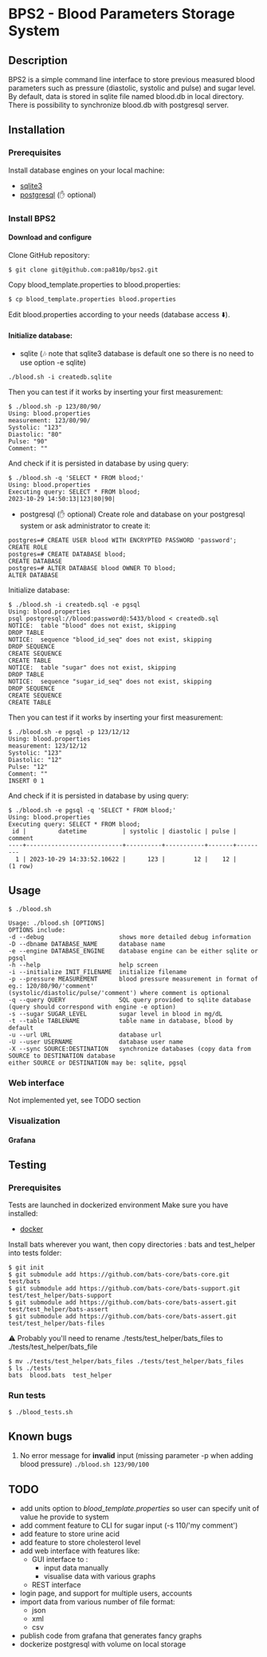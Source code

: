 # BPS2 - Blood Parameters Storage System

## Description
BPS2 is a simple command line interface to store previous measured blood parameters such as pressure 
(diastolic, systolic and pulse) and sugar level. By default, data is stored in sqlite file named blood.db in local 
directory. There is possibility to synchronize blood.db with postgresql server.

## Installation

### Prerequisites
Install database engines on your local machine:
- [sqlite3](https://www.sqlite.org/)
- [postgresql](https://www.postgresql.org/) (:hand: optional)

### Install BPS2

#### Download and configure
Clone GitHub repository:
````
$ git clone git@github.com:pa810p/bps2.git
````
Copy blood_template.properties to blood.properties:
````
$ cp blood_template.properties blood.properties
````
Edit blood.properties according to your needs (database access :arrow_down:).

#### Initialize database:
- sqlite (:notes: note that sqlite3 database is default one so there is no need to use option -e sqlite)
````
./blood.sh -i createdb.sqlite
````
Then you can test if it works by inserting your first measurement:
````
$ ./blood.sh -p 123/80/90/
Using: blood.properties
measurement: 123/80/90/
Systolic: "123"
Diastolic: "80"
Pulse: "90"
Comment: ""
````
And check if it is persisted in database by using query:
````
$ ./blood.sh -q 'SELECT * FROM blood;'
Using: blood.properties
Executing query: SELECT * FROM blood;
2023-10-29 14:50:13|123|80|90|
````
- postgresql (:hand: optional)
Create role and database on your postgresql system or ask administrator to create it: 
````
postgres=# CREATE USER blood WITH ENCRYPTED PASSWORD 'password';
CREATE ROLE
postgres=# CREATE DATABASE blood;
CREATE DATABASE
postgres=# ALTER DATABASE blood OWNER TO blood; 
ALTER DATABASE
````
Initialize database:
````
$ ./blood.sh -i createdb.sql -e pgsql
Using: blood.properties
psql postgresql://blood:password@:5433/blood < createdb.sql
NOTICE:  table "blood" does not exist, skipping
DROP TABLE
NOTICE:  sequence "blood_id_seq" does not exist, skipping
DROP SEQUENCE
CREATE SEQUENCE
CREATE TABLE
NOTICE:  table "sugar" does not exist, skipping
DROP TABLE
NOTICE:  sequence "sugar_id_seq" does not exist, skipping
DROP SEQUENCE
CREATE SEQUENCE
CREATE TABLE
````
Then you can test if it works by inserting your first measurement:
````
$ ./blood.sh -e pgsql -p 123/12/12
Using: blood.properties
measurement: 123/12/12
Systolic: "123"
Diastolic: "12"
Pulse: "12"
Comment: ""
INSERT 0 1
````
And check if it is persisted in database by using query:
````
$ ./blood.sh -e pgsql -q 'SELECT * FROM blood;'
Using: blood.properties
Executing query: SELECT * FROM blood;
 id |         datetime          | systolic | diastolic | pulse | comment 
----+---------------------------+----------+-----------+-------+---------
  1 | 2023-10-29 14:33:52.10622 |      123 |        12 |    12 | 
(1 row)
````

## Usage

````
$ ./blood.sh

Usage: ./blood.sh [OPTIONS]
OPTIONS include:
-d --debug                     shows more detailed debug information
-D --dbname DATABASE_NAME      database name
-e --engine DATABASE_ENGINE    database engine can be either sqlite or pgsql
-h --help                      help screen
-i --initialize INIT_FILENAME  initialize filename
-p --pressure MEASUREMENT      blood pressure measurement in format of eg.: 120/80/90/'comment'
(systolic/diastolic/pulse/'comment') where comment is optional
-q --query QUERY               SQL query provided to sqlite database (query should correspond with engine -e option)
-s --sugar SUGAR_LEVEL         sugar level in blood in mg/dL
-t --table TABLENAME           table name in database, blood by default
-u --url URL                   database url
-U --user USERNAME             database user name
-X --sync SOURCE:DESTINATION   synchronize databases (copy data from SOURCE to DESTINATION database
either SOURCE or DESTINATION may be: sqlite, pgsql
````

### Web interface
Not implemented yet, see TODO section

### Visualization

#### Grafana

## Testing

### Prerequisites
Tests are launched in dockerized environment
Make sure you have installed:
- [docker](https://docs.docker.com/desktop/install/linux-install/)

Install bats wherever you want, then copy directories : bats and test_helper into tests folder:
```
$ git init
$ git submodule add https://github.com/bats-core/bats-core.git test/bats
$ git submodule add https://github.com/bats-core/bats-support.git test/test_helper/bats-support
$ git submodule add https://github.com/bats-core/bats-assert.git test/test_helper/bats-assert
$ git submodule add https://github.com/bats-core/bats-assert.git test/test_helper/bats-files
```

:warning: Probably you'll  need to rename ./tests/test_helper/bats_files to ./tests/test_helper/bats_file
```
$ mv ./tests/test_helper/bats_files ./tests/test_helper/bats_files
$ ls ./tests
bats  blood.bats  test_helper
```

### Run tests
```
$ ./blood_tests.sh
```

## Known bugs
1. No error message for **invalid** input (missing parameter -p when adding blood pressure) `./blood.sh 123/90/100`

## TODO
- add units option to _blood_template.properties_ so user can specify unit of value he provide to system
- add comment feature to CLI for sugar input (-s 110/'my comment')
- add feature to store urine acid
- add feature to store cholesterol level
- add web interface with features like:
  - GUI interface to :
    - input data manually
    - visualise data with various graphs
  - REST interface
- login page, and support for multiple users, accounts
- import data from various number of file format:
  - json
  - xml
  - csv
- publish code from grafana that generates fancy graphs
- dockerize postgresql with volume on local storage